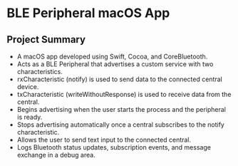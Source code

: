 # BLE Peripheral macOS App

## Project Summary

- A macOS app developed using Swift, Cocoa, and CoreBluetooth.
- Acts as a BLE Peripheral that advertises a custom service with two characteristics.
- rxCharacteristic (notify) is used to send data to the connected central device.
- txCharacteristic (writeWithoutResponse) is used to receive data from the central.
- Begins advertising when the user starts the process and the peripheral is ready.
- Stops advertising automatically once a central subscribes to the notify characteristic.
- Allows the user to send text input to the connected central.
- Logs Bluetooth status updates, subscription events, and message exchange in a debug area.
